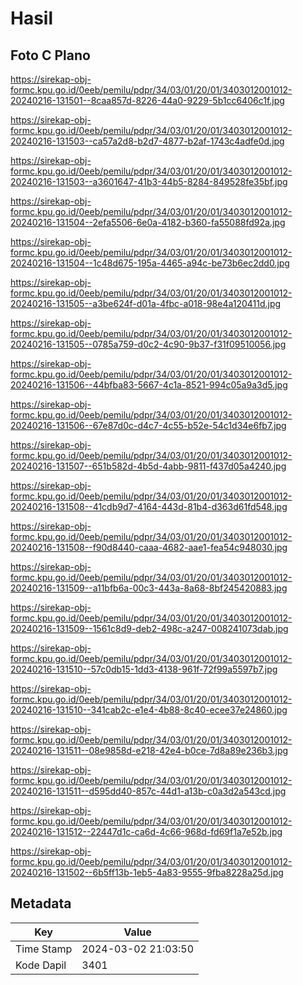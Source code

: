 # Hasil

## Foto C Plano

https://sirekap-obj-formc.kpu.go.id/0eeb/pemilu/pdpr/34/03/01/20/01/3403012001012-20240216-131501--8caa857d-8226-44a0-9229-5b1cc6406c1f.jpg

https://sirekap-obj-formc.kpu.go.id/0eeb/pemilu/pdpr/34/03/01/20/01/3403012001012-20240216-131503--ca57a2d8-b2d7-4877-b2af-1743c4adfe0d.jpg

https://sirekap-obj-formc.kpu.go.id/0eeb/pemilu/pdpr/34/03/01/20/01/3403012001012-20240216-131503--a3601647-41b3-44b5-8284-849528fe35bf.jpg

https://sirekap-obj-formc.kpu.go.id/0eeb/pemilu/pdpr/34/03/01/20/01/3403012001012-20240216-131504--2efa5506-6e0a-4182-b360-fa55088fd92a.jpg

https://sirekap-obj-formc.kpu.go.id/0eeb/pemilu/pdpr/34/03/01/20/01/3403012001012-20240216-131504--1c48d675-195a-4465-a94c-be73b6ec2dd0.jpg

https://sirekap-obj-formc.kpu.go.id/0eeb/pemilu/pdpr/34/03/01/20/01/3403012001012-20240216-131505--a3be624f-d01a-4fbc-a018-98e4a120411d.jpg

https://sirekap-obj-formc.kpu.go.id/0eeb/pemilu/pdpr/34/03/01/20/01/3403012001012-20240216-131505--0785a759-d0c2-4c90-9b37-f31f09510056.jpg

https://sirekap-obj-formc.kpu.go.id/0eeb/pemilu/pdpr/34/03/01/20/01/3403012001012-20240216-131506--44bfba83-5667-4c1a-8521-994c05a9a3d5.jpg

https://sirekap-obj-formc.kpu.go.id/0eeb/pemilu/pdpr/34/03/01/20/01/3403012001012-20240216-131506--67e87d0c-d4c7-4c55-b52e-54c1d34e6fb7.jpg

https://sirekap-obj-formc.kpu.go.id/0eeb/pemilu/pdpr/34/03/01/20/01/3403012001012-20240216-131507--651b582d-4b5d-4abb-9811-f437d05a4240.jpg

https://sirekap-obj-formc.kpu.go.id/0eeb/pemilu/pdpr/34/03/01/20/01/3403012001012-20240216-131508--41cdb9d7-4164-443d-81b4-d363d61fd548.jpg

https://sirekap-obj-formc.kpu.go.id/0eeb/pemilu/pdpr/34/03/01/20/01/3403012001012-20240216-131508--f90d8440-caaa-4682-aae1-fea54c948030.jpg

https://sirekap-obj-formc.kpu.go.id/0eeb/pemilu/pdpr/34/03/01/20/01/3403012001012-20240216-131509--a11bfb6a-00c3-443a-8a68-8bf245420883.jpg

https://sirekap-obj-formc.kpu.go.id/0eeb/pemilu/pdpr/34/03/01/20/01/3403012001012-20240216-131509--1561c8d9-deb2-498c-a247-008241073dab.jpg

https://sirekap-obj-formc.kpu.go.id/0eeb/pemilu/pdpr/34/03/01/20/01/3403012001012-20240216-131510--57c0db15-1dd3-4138-961f-72f99a5597b7.jpg

https://sirekap-obj-formc.kpu.go.id/0eeb/pemilu/pdpr/34/03/01/20/01/3403012001012-20240216-131510--341cab2c-e1e4-4b88-8c40-ecee37e24860.jpg

https://sirekap-obj-formc.kpu.go.id/0eeb/pemilu/pdpr/34/03/01/20/01/3403012001012-20240216-131511--08e9858d-e218-42e4-b0ce-7d8a89e236b3.jpg

https://sirekap-obj-formc.kpu.go.id/0eeb/pemilu/pdpr/34/03/01/20/01/3403012001012-20240216-131511--d595dd40-857c-44d1-a13b-c0a3d2a543cd.jpg

https://sirekap-obj-formc.kpu.go.id/0eeb/pemilu/pdpr/34/03/01/20/01/3403012001012-20240216-131512--22447d1c-ca6d-4c66-968d-fd69f1a7e52b.jpg

https://sirekap-obj-formc.kpu.go.id/0eeb/pemilu/pdpr/34/03/01/20/01/3403012001012-20240216-131502--6b5ff13b-1eb5-4a83-9555-9fba8228a25d.jpg


## Metadata

| Key        | Value               |
| ---------- | ------------------- |
| Time Stamp | 2024-03-02 21:03:50 |
| Kode Dapil | 3401                |



